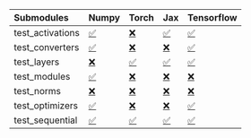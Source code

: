 | Submodules       | Numpy                                                                                                                           | Torch                                                                                                                           | Jax                                                                                                                             | Tensorflow                                                                                                                      |
|:-----------------|:--------------------------------------------------------------------------------------------------------------------------------|:--------------------------------------------------------------------------------------------------------------------------------|:--------------------------------------------------------------------------------------------------------------------------------|:--------------------------------------------------------------------------------------------------------------------------------|
| test_activations | <a href="https://github.com/unifyai/ivy/runs/8060103608?check_suite_focus=true" rel="noopener noreferrer" target="_blank">✅</a> | <a href="https://github.com/unifyai/ivy/runs/8060103815?check_suite_focus=true" rel="noopener noreferrer" target="_blank">❌</a> | <a href="https://github.com/unifyai/ivy/runs/8060104156?check_suite_focus=true" rel="noopener noreferrer" target="_blank">✅</a> | <a href="https://github.com/unifyai/ivy/runs/8060104329?check_suite_focus=true" rel="noopener noreferrer" target="_blank">✅</a> |
| test_converters  | <a href="https://github.com/unifyai/ivy/runs/8060103636?check_suite_focus=true" rel="noopener noreferrer" target="_blank">✅</a> | <a href="https://github.com/unifyai/ivy/runs/8060103856?check_suite_focus=true" rel="noopener noreferrer" target="_blank">❌</a> | <a href="https://github.com/unifyai/ivy/runs/8060104181?check_suite_focus=true" rel="noopener noreferrer" target="_blank">❌</a> | <a href="https://github.com/unifyai/ivy/runs/8060104344?check_suite_focus=true" rel="noopener noreferrer" target="_blank">✅</a> |
| test_layers      | <a href="https://github.com/unifyai/ivy/runs/8060103673?check_suite_focus=true" rel="noopener noreferrer" target="_blank">❌</a> | <a href="https://github.com/unifyai/ivy/runs/8060103892?check_suite_focus=true" rel="noopener noreferrer" target="_blank">✅</a> | <a href="https://github.com/unifyai/ivy/runs/8060104200?check_suite_focus=true" rel="noopener noreferrer" target="_blank">✅</a> | <a href="https://github.com/unifyai/ivy/runs/8060104384?check_suite_focus=true" rel="noopener noreferrer" target="_blank">✅</a> |
| test_modules     | <a href="https://github.com/unifyai/ivy/runs/8060103698?check_suite_focus=true" rel="noopener noreferrer" target="_blank">✅</a> | <a href="https://github.com/unifyai/ivy/runs/8060103948?check_suite_focus=true" rel="noopener noreferrer" target="_blank">❌</a> | <a href="https://github.com/unifyai/ivy/runs/8060104233?check_suite_focus=true" rel="noopener noreferrer" target="_blank">❌</a> | <a href="https://github.com/unifyai/ivy/runs/8060104411?check_suite_focus=true" rel="noopener noreferrer" target="_blank">❌</a> |
| test_norms       | <a href="https://github.com/unifyai/ivy/runs/8060103716?check_suite_focus=true" rel="noopener noreferrer" target="_blank">❌</a> | <a href="https://github.com/unifyai/ivy/runs/8060104004?check_suite_focus=true" rel="noopener noreferrer" target="_blank">❌</a> | <a href="https://github.com/unifyai/ivy/runs/8060104253?check_suite_focus=true" rel="noopener noreferrer" target="_blank">❌</a> | <a href="https://github.com/unifyai/ivy/runs/8060104443?check_suite_focus=true" rel="noopener noreferrer" target="_blank">❌</a> |
| test_optimizers  | <a href="https://github.com/unifyai/ivy/runs/8060103759?check_suite_focus=true" rel="noopener noreferrer" target="_blank">✅</a> | <a href="https://github.com/unifyai/ivy/runs/8060104052?check_suite_focus=true" rel="noopener noreferrer" target="_blank">❌</a> | <a href="https://github.com/unifyai/ivy/runs/8060104278?check_suite_focus=true" rel="noopener noreferrer" target="_blank">❌</a> | <a href="https://github.com/unifyai/ivy/runs/8060104465?check_suite_focus=true" rel="noopener noreferrer" target="_blank">✅</a> |
| test_sequential  | <a href="https://github.com/unifyai/ivy/runs/8060103783?check_suite_focus=true" rel="noopener noreferrer" target="_blank">✅</a> | <a href="https://github.com/unifyai/ivy/runs/8060104102?check_suite_focus=true" rel="noopener noreferrer" target="_blank">✅</a> | <a href="https://github.com/unifyai/ivy/runs/8060104301?check_suite_focus=true" rel="noopener noreferrer" target="_blank">✅</a> | <a href="https://github.com/unifyai/ivy/runs/8060104493?check_suite_focus=true" rel="noopener noreferrer" target="_blank">✅</a> |